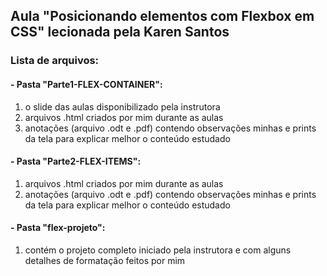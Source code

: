 ## Aula "Posicionando elementos com Flexbox em CSS" lecionada pela Karen Santos

### Lista de arquivos:
#### - Pasta "Parte1-FLEX-CONTAINER": 
  1) o slide das aulas disponibilizado pela instrutora
  2) arquivos .html criados por mim durante as aulas
  3) anotações (arquivo .odt e .pdf) contendo observações minhas e prints da tela para explicar melhor o conteúdo estudado
  
#### - Pasta "Parte2-FLEX-ITEMS": 
  1) arquivos .html criados por mim durante as aulas
  2) anotações (arquivo .odt e .pdf) contendo observações minhas e prints da tela para explicar melhor o conteúdo estudado

#### - Pasta "flex-projeto": 
  1) contém o projeto completo iniciado pela instrutora e com alguns detalhes de formatação feitos por mim
